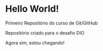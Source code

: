 # Hello World!
 Primeiro Repositório do curso de Git/GitHub

Repositório criado para o desafio DIO

Agora sim, estou chegando!
